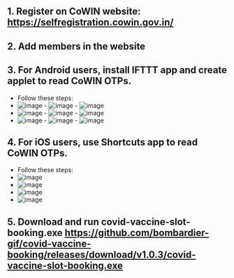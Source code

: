 ## 1. Register on CoWIN website: https://selfregistration.cowin.gov.in/
## 2. Add members in the website
## 3. For Android users, install IFTTT app and create applet to read CoWIN OTPs.
  - Follow these steps:
  - ![image](https://user-images.githubusercontent.com/24732635/120359273-1f397e80-c325-11eb-94f4-5deaf0cdea12.png) - ![image](https://user-images.githubusercontent.com/24732635/120359428-47c17880-c325-11eb-898d-b12bf41201a2.png) - ![image](https://user-images.githubusercontent.com/24732635/120359553-6cb5eb80-c325-11eb-9846-389ae25c68f4.png)
  - ![image](https://user-images.githubusercontent.com/24732635/120359485-590a8500-c325-11eb-950e-d49ade4ab3c8.png) - ![image](https://user-images.githubusercontent.com/24732635/120359645-87886000-c325-11eb-9f18-a9065bf328b8.png) - ![image](https://user-images.githubusercontent.com/24732635/120359682-953de580-c325-11eb-9733-92369429c248.png)
  - ![image](https://user-images.githubusercontent.com/24732635/120359743-ab4ba600-c325-11eb-995f-d85766ffca62.png) - ![image](https://user-images.githubusercontent.com/24732635/120359831-c0c0d000-c325-11eb-860d-2f231ebd6dcc.png) - ![image](https://user-images.githubusercontent.com/24732635/120359914-d59d6380-c325-11eb-8dfa-4aab470c175b.png)
## 4. For iOS users, use Shortcuts app to read CoWIN OTPs.
  - Follow these steps:
  - ![image](https://user-images.githubusercontent.com/24732635/120358986-c964d680-c324-11eb-83e3-607f0a008de1.png)
  - ![image](https://user-images.githubusercontent.com/24732635/120359016-d5e92f00-c324-11eb-81c9-3e43e64e0f09.png)
  - ![image](https://user-images.githubusercontent.com/24732635/120359058-e0a3c400-c324-11eb-80a3-1145fac0f8ab.png)
  - ![image](https://user-images.githubusercontent.com/24732635/120359099-ebf6ef80-c324-11eb-8647-ae9e2b55b7e0.png)
## 5. Download and run covid-vaccine-slot-booking.exe https://github.com/bombardier-gif/covid-vaccine-booking/releases/download/v1.0.3/covid-vaccine-slot-booking.exe



